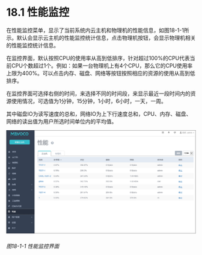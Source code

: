 # 18.1 性能监控

在性能监控菜单，显示了当前系统内云主机和物理机的性能信息，如图18-1-1所示。默认会显示云主机的性能监控统计信息，点击物理机按钮，会显示物理机相关的性能监控统计信息。

在监控界面，默认按照CPU的使用率从高到低排序，针对超过100%的CPU代表当前CPU个数超过1个。例如：如果一台物理机上有4个CPU，那么它的CPU使用率上限为400%。可以点击内存、磁盘、网络等按钮按照相应的资源的使用从高到低排序。

在监控界面可选择右侧的时间，来选择不同的时间段，来显示最近一段时间内的资源使用情况，可选值为1分钟，15分钟，1小时，6小时，一天，一周。

其中磁盘IO为读写速度的总和，网络IO为上下行速度总和，CPU、内存、磁盘、网络的读出值为用户所选时间单位内的平均值。

![png](../images/18-1-1.png "图18-1-1  性能监控界面")
###### 图18-1-1  性能监控界面
